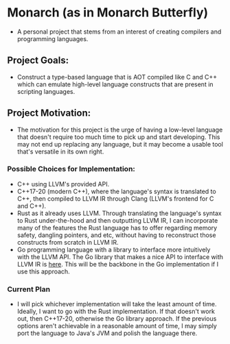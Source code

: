 # Monarch (as in Monarch Butterfly)
  - A personal project that stems from an interest of creating compilers and programming languages.
## Project Goals:
  - Construct a type-based language that is AOT compiled like C and C++ which can emulate high-level language constructs that are present in scripting languages. 
## Project Motivation:
  - The motivation for this project is the urge of having a low-level language that doesn't require too much time to pick up and start developing. This may not end up replacing any language, but it may become a usable tool that's versatile in its own right.

### Possible Choices for Implementation:
  - C++ using LLVM's provided API.
  - C++17-20 (modern C++), where the language's syntax is translated to C++, then compiled to LLVM IR through Clang (LLVM's frontend for C and C++).
  - Rust as it already uses LLVM. Through translating the language's syntax to Rust under-the-hood and then outputting LLVM IR, I can incorporate many of the features the Rust         language has to offer regarding memory safety, dangling pointers, and etc, without having to reconstruct those constructs from scratch in LLVM IR.
  - Go programming language with a library to interface more intuitively with the LLVM API. The Go library that makes a nice API to interface with LLVM IR is [here](https://github.com/llir/llvm). This will be the backbone in the Go implementation if I use this approach.

### Current Plan
  - I will pick whichever implementation will take the least amount of time. Ideally, I want to go with the Rust implementation. If that doesn't work out, then C++17-20, otherwise the Go library approach. If the previous options aren't achievable in a reasonable amount of time, I may simply port the language to Java's JVM and polish the language there.
